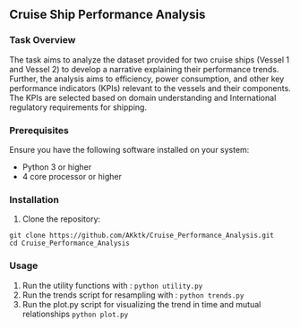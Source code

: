 ## Cruise Ship Performance Analysis
### Task Overview
The task aims to analyze the dataset provided for two cruise ships (Vessel 1 and Vessel 2) to develop a narrative explaining their performance trends. Further, the analysis aims to efficiency, power consumption, and other key performance indicators (KPIs) relevant to the vessels and their components. The KPIs are selected based on domain understanding and International regulatory requirements for shipping.

### Prerequisites
Ensure you have the following software installed on your system:

- Python 3 or higher
- 4 core processor or higher

### Installation
1. Clone the repository:
```
git clone https://github.com/AKktk/Cruise_Performance_Analysis.git
cd Cruise_Performance_Analysis
```

### Usage
1. Run the utility functions with : 
```python utility.py```
2. Run the trends script for resampling with : 
```python trends.py```
3. Run the plot.py script for visualizing the trend in time and mutual relationships
```python plot.py```